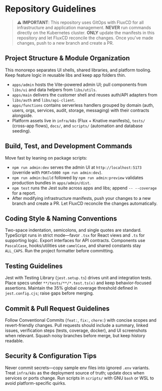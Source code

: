 # Repository Guidelines

> ⚠️ **IMPORTANT**: This repository uses GitOps with FluxCD for all infrastructure and application management. 
> **NEVER** run commands directly on the Kubernetes cluster. **ONLY** update the manifests in this repository 
> and let FluxCD reconcile the changes. Once you've made changes, push to a new branch and create a PR.

## Project Structure & Module Organization
This monorepo separates UI shells, shared libraries, and platform tooling. Keep feature logic in reusable libs and keep app folders thin.
- `apps/admin` hosts the Vite-powered admin UI; pull components from `libs/ui` and data helpers from `libs/utils`.
- `apps/main` delivers the customer shell and reuses auth/API adapters from `libs/auth` and `libs/api-client`.
- `apps/functions` contains serverless handlers grouped by domain (auth, users, orgs, services, audit, storage, messaging) with their contracts alongside.
- Platform assets live in `infra/k8s` (Flux + Knative manifests), `tests/` (cross-app flows), `docs/`, and `scripts/` (automation and database seeding).

## Build, Test, and Development Commands
Move fast by leaning on package scripts:
- `npm run admin:dev` serves the admin UI at `http://localhost:5173` (override with `PORT=5000 npm run admin:dev`).
- `npm run admin:build` followed by `npm run admin:preview` validates production bundles in `apps/admin/dist`.
- `npm test` runs the Jest suite across apps and libs; append `-- --coverage` for a report.
- After modifying infrastructure manifests, push your changes to a new branch and create a PR. Let FluxCD reconcile the changes automatically.

## Coding Style & Naming Conventions
Two-space indentation, semicolons, and single quotes are standard. TypeScript runs in strict mode—favor `.tsx` for React views and `.ts` for supporting logic. Export interfaces for API contracts. Components use `PascalCase`, hooks/utilities use `camelCase`, and shared constants stay `ALL_CAPS`. Run the project formatter before committing.

## Testing Guidelines
Jest with Testing Library (`jest.setup.ts`) drives unit and integration tests. Place specs under `**/tests/**/*.test.ts(x)` and keep behavior-focused assertions. Maintain the 35% global coverage threshold defined in `jest.config.cjs`; raise gaps before merging.

## Commit & Pull Request Guidelines
Follow Conventional Commits (`feat:`, `fix:`, `chore:`) with concise scopes and revert-friendly changes. Pull requests should include a summary, linked issues, verification steps (tests, coverage, docker), and UI screenshots when relevant. Squash noisy branches before merge, but keep history readable.

## Security & Configuration Tips
Never commit secrets—copy sample env files into ignored `.env` variants. Treat `infra/k8s` as the deployment source of truth; update docs when services or ports change. Run scripts in `scripts/` with GNU `bash` or WSL to avoid platform-specific quirks.
